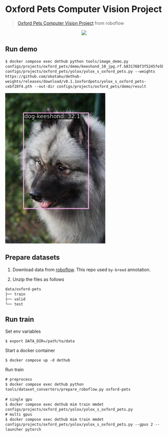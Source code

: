 # Oxford Pets Computer Vision Project

> [Oxford Pets Computer Vision Project](https://universe.roboflow.com/brad-dwyer/oxford-pets) from roboflow

<!-- [DATASET] -->

<div align=center>
<img src="https://www.robots.ox.ac.uk/~vgg/data/pets/pet_annotations.jpg" height="300"/>
</div>

## Run demo

```
$ docker compose exec dethub python tools/image_demo.py configs/projects/oxford_pets/demo/keeshond_10_jpg.rf.b831768f3f5245fe5bdee6dff2756d53.jpg configs/projects/oxford_pets/yolox/yolox_s_oxford_pets.py --weights https://github.com/okotaku/dethub-weights/releases/download/v0.1.1oxfordpets/yolox_s_oxford_pets-cebf28f4.pth --out-dir configs/projects/oxford_pets/demo/result
```

![plot](demo/keeshond_10_jpg.rf.b831768f3f5245fe5bdee6dff2756d53_demo.jpg)

## Prepare datasets

1. Download data from [roboflow](https://universe.roboflow.com/brad-dwyer/oxford-pets). This repo used `by-breed` annotation.

2. Unzip the files as follows

```
data/oxford-pets
├── train
├── valid
└── test
```

## Run train

Set env variables

```
$ export DATA_DIR=/path/to/data
```

Start a docker container

```
$ docker compose up -d dethub
```

Run train

```
# preprocess
$ docker compose exec dethub python tools/dataset_converters/prepare_roboflow.py oxford-pets

# single gpu
$ docker compose exec dethub mim train mmdet configs/projects/oxford_pets/yolox/yolox_s_oxford_pets.py
# multi gpus
$ docker compose exec dethub mim train mmdet configs/projects/oxford_pets/yolox/yolox_s_oxford_pets.py --gpus 2 --launcher pytorch
```
